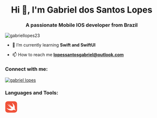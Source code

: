 <h1 align="center">Hi 👋, I'm Gabriel dos Santos Lopes</h1>
<h3 align="center">A passionate Mobile IOS developer from Brazil</h3>

<p align="left"> <img src="https://komarev.com/ghpvc/?username=gabriellopes23&label=Profile%20views&color=0e75b6&style=flat" alt="gabriellopes23" /> </p>

- 🌱 I’m currently learning **Swift and SwiftUI**

- 📫 How to reach me **lopessantosgabriel@outlook.com**

<h3 align="left">Connect with me:</h3>
<p align="left">
<a href="https://www.linkedin.com/in/gabriellopesdevios/" target="blank"><img align="center" src="https://raw.githubusercontent.com/rahuldkjain/github-profile-readme-generator/master/src/images/icons/Social/linked-in-alt.svg" alt="gabriel lopes" height="30" width="40" /></a>
</p>

<h3 align="left">Languages and Tools:</h3>
<p align="left"> <a href="https://developer.apple.com/swift/" target="_blank" rel="noreferrer"> <img src="https://raw.githubusercontent.com/devicons/devicon/master/icons/swift/swift-original.svg" alt="swift" width="40" height="40"/> </a> </p>
